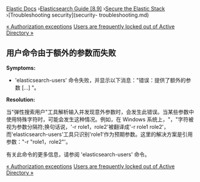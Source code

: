 

[Elastic Docs](/guide/) ›[Elasticsearch Guide [8.9]](index.md) ›[Secure the
Elastic Stack](secure-cluster.md) ›[Troubleshooting security](security-
troubleshooting.md)

[« Authorization exceptions](security-trb-roles.md) [Users are frequently
locked out of Active Directory »](trouble-shoot-active-directory.md)

## 用户命令由于额外的参数而失败

**Symptoms:**

* 'elasticsearch-users' 命令失败，并显示以下消息："错误：提供了额外的参数 [...] "。

**Resolution:**

当"弹性搜索用户"工具解析输入并发现意外参数时，会发生此错误。当某些参数中使用特殊字符时，可能会发生这种情况。例如，在 Windows 系统上，"，"字符被视为参数分隔符;换句话说，'-r role1，role2'被翻译成'-r role1 role2'，而'elasticsearch-users'工具只识别'role1'作为预期参数。这里的解决方案是引用参数："-r "role1，role2"'。

有关此命令的更多信息，请参阅 'elasticsearch-users' 命令。

[« Authorization exceptions](security-trb-roles.md) [Users are frequently
locked out of Active Directory »](trouble-shoot-active-directory.md)
